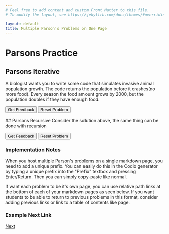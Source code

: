```yaml
---
# Feel free to add content and custom Front Matter to this file.
# To modify the layout, see https://jekyllrb.com/docs/themes/#overriding-theme-defaults

layout: default
title: Multiple Parson's Problems on One Page
---
```

# Parsons Practice

## Parsons Iterative
A biologist wants you to write some code that simulates invasive animal population growth. The code returns the population before it crashes(no more food). Every season the food amount grows by 2000, but the population doubles if they have enough food.
<div id="rec-sortableTrash" class="sortable-code"></div> 
<div id="rec-sortable" class="sortable-code"></div> 
<div style="clear:both;"></div> 
<p> 
    <input id="rec-feedbackLink" value="Get Feedback" type="button" /> 
    <input id="rec-newInstanceLink" value="Reset Problem" type="button" /> 
</p> 
<script type="text/javascript"> 
(function(){
  var initial = "public static int populationGrowth(int food,int population)\n" +
    "    {\n" +
    "        while(food - population &gt; 0)\n" +
    "        {\n" +
    "        food = food - population + 2000; //Population eats\n" +
    "        population = population * 2;//population grows after eating\n" +
    "        }\n" +
    "         return population;\n" +
    "    }";
  var parsonsPuzzle = new ParsonsWidget({
    "sortableId": "rec-sortable",
    "max_wrong_lines": 10,
    "grader": ParsonsWidget._graders.LineBasedGrader,
    "exec_limit": 2500,
    "can_indent": false,
    "x_indent": 0,
    "lang": "en",
    "show_feedback": true,
    "trashId": "rec-sortableTrash"
  });
  parsonsPuzzle.init(initial);
  parsonsPuzzle.shuffleLines();
  $("#rec-newInstanceLink").click(function(event){ 
      event.preventDefault(); 
      parsonsPuzzle.shuffleLines(); 
  }); 
  $("#rec-feedbackLink").click(function(event){ 
      event.preventDefault(); 
      parsonsPuzzle.getFeedback(); 
  }); 
})(); 
</script>
## Parsons Recursive
Consider the solution above, the same thing can be done with recursion
<div id="rec-sortableTrash" class="sortable-code"></div> 
<div id="rec-sortable" class="sortable-code"></div> 
<div style="clear:both;"></div> 
<p> 
    <input id="rec-feedbackLink" value="Get Feedback" type="button" /> 
    <input id="rec-newInstanceLink" value="Reset Problem" type="button" /> 
</p> 
<script type="text/javascript"> 
(function(){
  var initial = "public static int recursivePopulation(int food, int population)\n" +
    "{\n" +
    " if(food - population &lt; 0)\n" +
    " {\n" +
    " return population;\n" +
    " }\n" +
    "return recursivePopulation(food-population+2000, population * 2);\n" +
    "}\n" +
    " if(food - population &gt; 0) #distractor\n" +
    " return recursivePopulation(food-population*2, population + 2000); #distractor\n" +
    " return population * 2; #distractor";
  var parsonsPuzzle = new ParsonsWidget({
    "sortableId": "rec-sortable",
    "max_wrong_lines": 10,
    "grader": ParsonsWidget._graders.LineBasedGrader,
    "exec_limit": 2500,
    "can_indent": false,
    "x_indent": 0,
    "lang": "en",
    "show_feedback": true,
    "trashId": "rec-sortableTrash"
  });
  parsonsPuzzle.init(initial);
  parsonsPuzzle.shuffleLines();
  $("#rec-newInstanceLink").click(function(event){ 
      event.preventDefault(); 
      parsonsPuzzle.shuffleLines(); 
  }); 
  $("#rec-feedbackLink").click(function(event){ 
      event.preventDefault(); 
      parsonsPuzzle.getFeedback(); 
  }); 
})(); 
</script>


### Implementation Notes

When you host multiple Parson's problems on a single markdown page, you need to add a unique prefix. You can easily do this in the Codio generator by typing a unique prefix into the "Prefix" textbox and pressing Enter/Return. Then you can simply copy-paste like normal.

If want each problem to be it's own page, you can use relative path links at the bottom of each of your markdown pages as seen below. If you want students to be able to return to previous problems in this format, consider adding previous links or link to a table of contents like page.

### Example Next Link
[Next](./parsons/example1.html)
